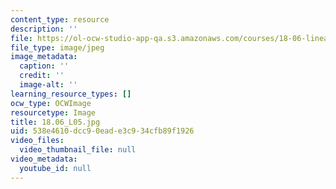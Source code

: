 ```yaml
---
content_type: resource
description: ''
file: https://ol-ocw-studio-app-qa.s3.amazonaws.com/courses/18-06-linear-algebra-spring-2010/538e4610dcc90eade3c934cfb89f1926_18.06_L05.jpg
file_type: image/jpeg
image_metadata:
  caption: ''
  credit: ''
  image-alt: ''
learning_resource_types: []
ocw_type: OCWImage
resourcetype: Image
title: 18.06_L05.jpg
uid: 538e4610-dcc9-0ead-e3c9-34cfb89f1926
video_files:
  video_thumbnail_file: null
video_metadata:
  youtube_id: null
---
```


